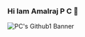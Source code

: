### Hi Iam Amalraj P C 👋


![PC's Github1 Banner](https://github.com/amalrajpc/amalrajpc/assets/102909507/8fc8acb9-bbc9-446f-8045-6da85ae57791)


